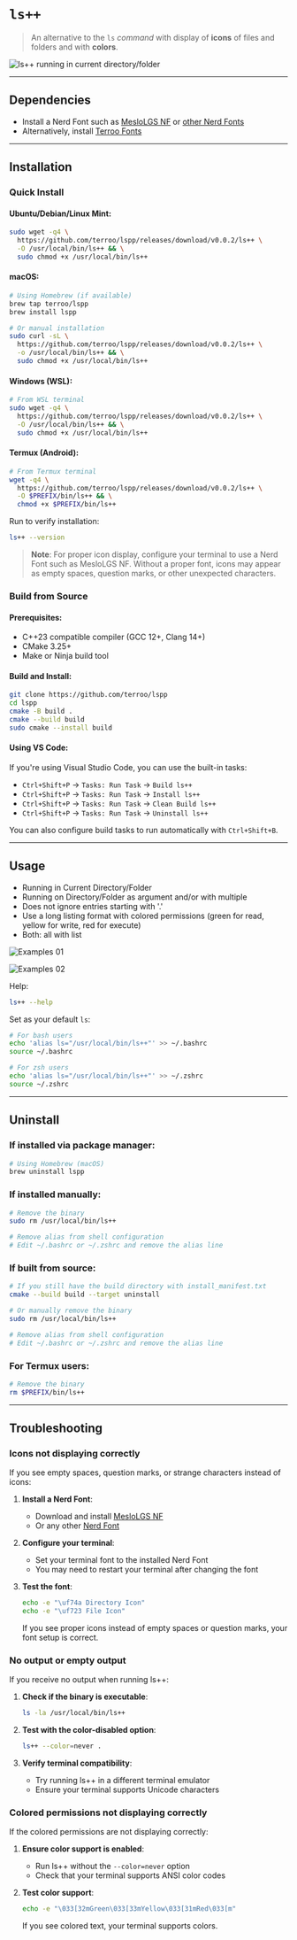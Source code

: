 # `ls++`
> An alternative to the `ls` *command* with display of **icons** of files and folders and with **colors**.

![ls++ running in current directory/folder](assets/lspp.png) 

---

## Dependencies
+ Install a Nerd Font such as [MesloLGS NF](https://github.com/romkatv/powerlevel10k#meslo-nerd-font-patched-for-powerlevel10k) or [other Nerd Fonts](https://www.nerdfonts.com/font-downloads)
+ Alternatively, install [Terroo Fonts](https://github.com/terroo/fonts)

---

## Installation

### Quick Install

#### Ubuntu/Debian/Linux Mint:
```bash
sudo wget -q4 \
  https://github.com/terroo/lspp/releases/download/v0.0.2/ls++ \
  -O /usr/local/bin/ls++ && \
  sudo chmod +x /usr/local/bin/ls++
```

#### macOS:
```bash
# Using Homebrew (if available)
brew tap terroo/lspp
brew install lspp

# Or manual installation
sudo curl -sL \
  https://github.com/terroo/lspp/releases/download/v0.0.2/ls++ \
  -o /usr/local/bin/ls++ && \
  sudo chmod +x /usr/local/bin/ls++
```

#### Windows (WSL):
```bash
# From WSL terminal
sudo wget -q4 \
  https://github.com/terroo/lspp/releases/download/v0.0.2/ls++ \
  -O /usr/local/bin/ls++ && \
  sudo chmod +x /usr/local/bin/ls++
```

#### Termux (Android):
```bash
# From Termux terminal
wget -q4 \
  https://github.com/terroo/lspp/releases/download/v0.0.2/ls++ \
  -O $PREFIX/bin/ls++ && \
  chmod +x $PREFIX/bin/ls++
```

Run to verify installation:
```bash
ls++ --version
```

> **Note**: For proper icon display, configure your terminal to use a Nerd Font such as MesloLGS NF. Without a proper font, icons may appear as empty spaces, question marks, or other unexpected characters.

### Build from Source

#### Prerequisites:
- C++23 compatible compiler (GCC 12+, Clang 14+)
- CMake 3.25+
- Make or Ninja build tool

#### Build and Install:
```bash
git clone https://github.com/terroo/lspp
cd lspp
cmake -B build .
cmake --build build
sudo cmake --install build
```

#### Using VS Code:

If you're using Visual Studio Code, you can use the built-in tasks:

- `Ctrl+Shift+P` → `Tasks: Run Task` → `Build ls++`
- `Ctrl+Shift+P` → `Tasks: Run Task` → `Install ls++`
- `Ctrl+Shift+P` → `Tasks: Run Task` → `Clean Build ls++`
- `Ctrl+Shift+P` → `Tasks: Run Task` → `Uninstall ls++`

You can also configure build tasks to run automatically with `Ctrl+Shift+B`.

---

## Usage
+ Running in Current Directory/Folder
+ Running on Directory/Folder as argument and/or with multiple
+ Does not ignore entries starting with '.'
+ Use a long listing format with colored permissions (green for read, yellow for write, red for execute)
+ Both: all with list

![Examples 01](assets/args.png) 

![Examples 02](assets/all.png) 

Help:
```bash
ls++ --help
```

Set as your default `ls`:
```bash
# For bash users
echo 'alias ls="/usr/local/bin/ls++"' >> ~/.bashrc
source ~/.bashrc

# For zsh users
echo 'alias ls="/usr/local/bin/ls++"' >> ~/.zshrc
source ~/.zshrc
```

---

## Uninstall

### If installed via package manager:
```bash
# Using Homebrew (macOS)
brew uninstall lspp
```

### If installed manually:
```bash
# Remove the binary
sudo rm /usr/local/bin/ls++

# Remove alias from shell configuration
# Edit ~/.bashrc or ~/.zshrc and remove the alias line
```

### If built from source:
```bash
# If you still have the build directory with install_manifest.txt
cmake --build build --target uninstall

# Or manually remove the binary
sudo rm /usr/local/bin/ls++

# Remove alias from shell configuration
# Edit ~/.bashrc or ~/.zshrc and remove the alias line
```

### For Termux users:
```bash
# Remove the binary
rm $PREFIX/bin/ls++
```

---

## Troubleshooting

### Icons not displaying correctly

If you see empty spaces, question marks, or strange characters instead of icons:

1. **Install a Nerd Font**:
   - Download and install [MesloLGS NF](https://github.com/romkatv/powerlevel10k#meslo-nerd-font-patched-for-powerlevel10k)
   - Or any other [Nerd Font](https://www.nerdfonts.com/font-downloads)

2. **Configure your terminal**:
   - Set your terminal font to the installed Nerd Font
   - You may need to restart your terminal after changing the font

3. **Test the font**:
   ```bash
   echo -e "\uf74a Directory Icon"
   echo -e "\uf723 File Icon"
   ```
   If you see proper icons instead of empty spaces or question marks, your font setup is correct.

### No output or empty output

If you receive no output when running ls++:

1. **Check if the binary is executable**:
   ```bash
   ls -la /usr/local/bin/ls++
   ```

2. **Test with the color-disabled option**:
   ```bash
   ls++ --color=never .
   ```

3. **Verify terminal compatibility**:
   - Try running ls++ in a different terminal emulator
   - Ensure your terminal supports Unicode characters

### Colored permissions not displaying correctly

If the colored permissions are not displaying correctly:

1. **Ensure color support is enabled**:
   - Run ls++ without the `--color=never` option
   - Check that your terminal supports ANSI color codes

2. **Test color support**:
   ```bash
   echo -e "\033[32mGreen\033[33mYellow\033[31mRed\033[m"
   ```
   If you see colored text, your terminal supports colors.


